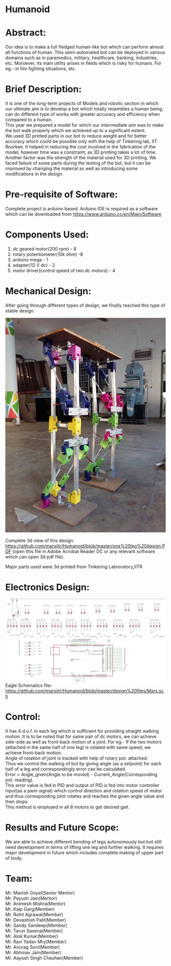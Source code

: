 # Humanoid


# Abstract:
Our idea is to make a full fledged human-like bot which can perform almost all functions of human. This semi-automated bot can be deployed in various domains such as in paramedics, military, healthcare, banking, industries, etc. Moroever, its main utility arises in fields which is risky for humans. For eg.- in fire fighting situations, etc.

# Brief Description: 
It is one of the long-term projects of Models and robotic section in which our ultimate aim is to develop a bot which totally resembles a human being, can do different type of works with greater accuracy and efficiency when compared to a human. <br/> 
This year we prepared a model for which our intermediate aim was to make the bot walk properly which we achieved up to a significant extent. <br/>
We used 3D printed parts in our bot to reduce weight and for better accuracy which could be possible only with the help of Tinkering lab, IIT Roorkee. It helped in reducing the cost involved in the fabrication of the model, however time was a constraint, as 3D printing takes a lot of time. Another factor was the strength of the material used for 3D printing. We faced failure of some parts during the testing of the bot, but it can be improved by changing the material as well as introducing some modifications in the design.

# Pre-requisite of Software:
Complete project is arduino based. Arduino IDE is required as a software which can be downloaded from https://www.arduino.cc/en/Main/Software

# Components Used:
1. dc geared motor(200 rpm) - 8
2. rotary potentiometer(10k ohm) -8
3. arduino mega - 1
4. adapter(12 V dc) - 2
5. motor driver(control speed of two dc motors) - 4

# Mechanical Design:
 After going through different types of design, we finally reached this type of stable design.
 
 ![alt text](/humanoid-mech-image1.jpg)
 
 Complete 3d view of this design: https://github.com/marsiitr/Humanoid/blob/master/one%20leg%20design.PDF (open this file in Adobe Acrobat Reader DC or any relevant software which can open 3d pdf file).
 
 Major parts used were 3d printed from Tinkering Labroratory,IITR
 
 # Electronics Design: 
![alt text](/schematic%20-humanoid.JPG)
Eagle Schematics file- https://github.com/marsiitr/Humanoid/blob/master/design%20files/Mars.sch

# Control:
It has 4 d.o.f. in each leg which is sufficient for providing straight walking motion. It is to be noted that for same pair of dc motors, we can achieve side-side as well as front-back motion of a joint. For eg.- If the two motors (attached in the same half of one leg) is rotated with same speed, we achieve front-back motion.<br/>
Angle of rotation of joint is tracked with help of rotary pot. attached.<br/>
Thus we control the walking of bot by giving angle (as a setpoint) for each half of a leg and correspondingly error can be calculated.<br/> 
Error = Angle_given(Angle to be moved) - Current_Angle(Corresponding pot. reading).<br/>
This error value is fed in PID and output of PID is fed into motor controller input(as a pwm signal) which control direction and rotation speed of motor and thus corresponding joint rotates and reaches the given angle value and then stops.<br/>
This method is employed in all 8 motors to get desired gait.

# Results and Future Scope:
We are able to achieve different bending of legs autonomously but bot still need development in terms of lifting one leg and further walking. It requires major development in future which includes complete making of upper part of body.

# Team:
Mr. Manish Goyal(Senior Mentor)<br/>
Mr. Peyush Jain(Mentor)<br/>
Mr. Animesh Mishra(Mentor)<br/>
Mr. Kalp Garg(Member)<br/>
Mr. Rohit Agrawal(Member)<br/>
Mr. Devashish Patil(Member)<br/>
Mr. Sandy Sandeep(Member)<br/>
Mr. Tarun Saxena(Member)<br/>
Mr. Alok Kumar(Member)<br/>
Mr. Ravi Yadav Mry(Member)<br/>
Mr. Anurag Soni(Member)<br/>
Mr. Abhinav Jain(Member)<br/>
Mr. Aayush Singh Chauhan(Member)



